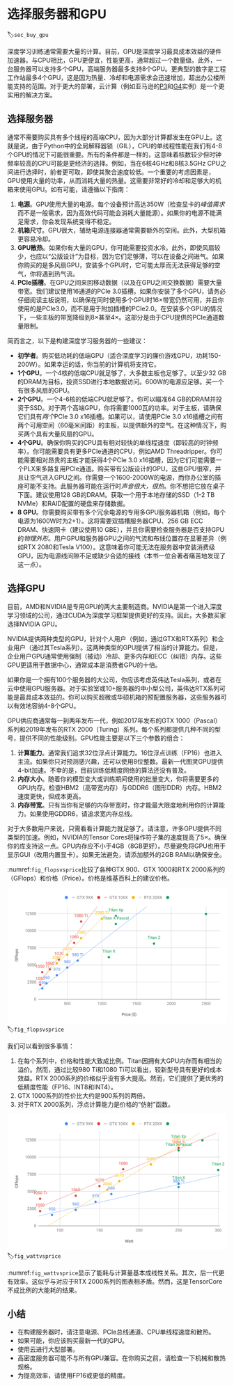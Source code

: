 # 选择服务器和GPU
:label:`sec_buy_gpu`

深度学习训练通常需要大量的计算。目前，GPU是深度学习最具成本效益的硬件加速器。与CPU相比，GPU更便宜，性能更高，通常超过一个数量级。此外，一台服务器可以支持多个GPU，高端服务器最多支持8个GPU。更典型的数字是工程工作站最多4个GPU，这是因为热量、冷却和电源需求会迅速增加，超出办公楼所能支持的范围。对于更大的部署，云计算（例如亚马逊的[P3](https://aws.amazon.com/ec2/instance-types/p3/)和[G4](https://aws.amazon.com/blogs/aws/in-the-works-ec2-instances-g4-with-nvidia-t4-gpus/)实例）是一个更实用的解决方案。

## 选择服务器

通常不需要购买具有多个线程的高端CPU，因为大部分计算都发生在GPU上。这就是说，由于Python中的全局解释器锁（GIL），CPU的单线程性能在我们有4-8个GPU的情况下可能很重要。所有的条件都是一样的，这意味着核数较少但时钟频率较高的CPU可能是更经济的选择。例如，当在6核4GHz和8核3.5GHz CPU之间进行选择时，前者更可取，即使其聚合速度较低。一个重要的考虑因素是，GPU使用大量的功率，从而消耗大量的热量。这需要非常好的冷却和足够大的机箱来使用GPU。如有可能，请遵循以下指南：

1. **电源**。GPU使用大量的电源。每个设备预计高达350W（检查显卡的*峰值需求*而不是一般需求，因为高效代码可能会消耗大量能源）。如果你的电源不能满足需求，你会发现系统变得不稳定。
1. **机箱尺寸**。GPU很大，辅助电源连接器通常需要额外的空间。此外，大型机箱更容易冷却。
1. **GPU散热**。如果你有大量的GPU，你可能需要投资水冷。此外，即使风扇较少，也应以“公版设计”为目标，因为它们足够薄，可以在设备之间进气。如果你购买的是多风扇GPU，安装多个GPU时，它可能太厚而无法获得足够的空气，你将遇到热气流。
1. **PCIe插槽**。在GPU之间来回移动数据（以及在GPU之间交换数据）需要大量带宽。我们建议使用16通道的PCIe 3.0插槽。如果你安装了多个GPU，请务必仔细阅读主板说明，以确保在同时使用多个GPU时16$\times$带宽仍然可用，并且你使用的是PCIe3.0，而不是用于附加插槽的PCIe2.0。在安装多个GPU的情况下，一些主板的带宽降级到8$\times$甚至4$\times$。这部分是由于CPU提供的PCIe通道数量限制。

简而言之，以下是构建深度学习服务器的一些建议：

* **初学者**。购买低功耗的低端GPU（适合深度学习的廉价游戏GPU，功耗150-200W）。如果幸运的话，你当前的计算机将支持它。
* **1个GPU**。一个4核的低端CPU就足够了，大多数主板也足够了。以至少32 GB的DRAM为目标，投资SSD进行本地数据访问。600W的电源应足够。买一个有很多风扇的GPU。
* **2个GPU**。一个4-6核的低端CPU就足够了。你可以瞄准64 GB的DRAM并投资于SSD。对于两个高端GPU，你将需要1000瓦的功率。对于主板，请确保它们具有*两个*PCIe 3.0 x16插槽。如果可以，请使用PCIe 3.0 x16插槽之间有两个可用空间（60毫米间距）的主板，以提供额外的空气。在这种情况下，购买两个具有大量风扇的GPU。
* **4个GPU**。确保你购买的CPU具有相对较快的单线程速度（即较高的时钟频率）。你可能需要具有更多PCIe通道的CPU，例如AMD Threadripper。你可能需要相对昂贵的主板才能获得4个PCIe 3.0 x16插槽，因为它们可能需要一个PLX来多路复用PCIe通道。购买带有公版设计的GPU，这些GPU很窄，并且让空气进入GPU之间。你需要一个1600-2000W的电源，而你办公室的插座可能不支持。此服务器可能在运行时*声音很大，很热*。你不想把它放在桌子下面。建议使用128 GB的DRAM。获取一个用于本地存储的SSD（1-2 TB NVMe）和RAID配置的硬盘来存储数据。
* **8 GPU**。你需要购买带有多个冗余电源的专用多GPU服务器机箱（例如，每个电源为1600W时为2+1）。这将需要双插槽服务器CPU、256 GB ECC DRAM、快速网卡（建议使用10 GBE），并且你需要检查服务器是否支持GPU的*物理外形*。用户GPU和服务器GPU之间的气流和布线位置存在显著差异（例如RTX 2080和Tesla V100）。这意味着你可能无法在服务器中安装消费级GPU，因为电源线间隙不足或缺少合适的接线（本书一位合著者痛苦地发现了这一点）。

## 选择GPU

目前，AMD和NVIDIA是专用GPU的两大主要制造商。NVIDIA是第一个进入深度学习领域的公司，通过CUDA为深度学习框架提供更好的支持。因此，大多数买家选择NVIDIA GPU。

NVIDIA提供两种类型的GPU，针对个人用户（例如，通过GTX和RTX系列）和企业用户（通过其Tesla系列）。这两种类型的GPU提供了相当的计算能力。但是，企业用户GPU通常使用强制（被动）冷却、更多内存和ECC（纠错）内存。这些GPU更适用于数据中心，通常成本是消费者GPU的十倍。

如果你是一个拥有100个服务器的大公司，你应该考虑英伟达Tesla系列，或者在云中使用GPU服务器。对于实验室或10+服务器的中小型公司，英伟达RTX系列可能是最具成本效益的。你可以购买超微或华硕机箱的预配置服务器，这些服务器可以有效地容纳4-8个GPU。

GPU供应商通常每一到两年发布一代，例如2017年发布的GTX 1000（Pascal）系列和2019年发布的RTX 2000（Turing）系列。每个系列都提供几种不同的型号，提供不同的性能级别。GPU性能主要是以下三个参数的组合：

1. **计算能力**。通常我们追求32位浮点计算能力。16位浮点训练（FP16）也进入主流。如果你只对预测感兴趣，还可以使用8位整数。最新一代图灵GPU提供4-bit加速。不幸的是，目前训练低精度网络的算法还没有普及。
1. **内存大小**。随着你的模型变大或训练期间使用的批量变大，你将需要更多的GPU内存。检查HBM2（高带宽内存）与GDDR6（图形DDR）内存。HBM2速度更快，但成本更高。
1. **内存带宽**。只有当你有足够的内存带宽时，你才能最大限度地利用你的计算能力。如果使用GDDR6，请追求宽内存总线。

对于大多数用户来说，只需看看计算能力就足够了。请注意，许多GPU提供不同类型的加速。例如，NVIDIA的Tensor Cores将操作符子集的速度提高了5$\times$。确保你的库支持这一点。GPU内存应不小于4GB（8GB更好）。尽量避免将GPU也用于显示GUI（改用内置显卡）。如果无法避免，请添加额外的2GB RAM以确保安全。

:numref:`fig_flopsvsprice`比较了各种GTX 900、GTX 1000和RTX 2000系列的（GFlops）和价格（Price）。价格是维基百科上的建议价格。

![浮点计算能力和价格比较](../img/flopsvsprice.svg)
:label:`fig_flopsvsprice`

我们可以看到很多事情：

1. 在每个系列中，价格和性能大致成比例。Titan因拥有大GPU内存而有相当的溢价。然而，通过比较980 Ti和1080 Ti可以看出，较新型号具有更好的成本效益。RTX 2000系列的价格似乎没有多大提高。然而，它们提供了更优秀的低精度性能（FP16、INT8和INT4）。
2. GTX 1000系列的性价比大约是900系列的两倍。
3. 对于RTX 2000系列，浮点计算能力是价格的“仿射”函数。

![浮点计算能力和能耗](../img/wattvsprice.svg)
:label:`fig_wattvsprice`

:numref:`fig_wattvsprice`显示了能耗与计算量基本成线性关系。其次，后一代更有效率。这似乎与对应于RTX 2000系列的图表相矛盾。然而，这是TensorCore不成比例的大能耗的结果。

## 小结

* 在构建服务器时，请注意电源、PCIe总线通道、CPU单线程速度和散热。
* 如果可能，你应该购买最新一代的GPU。
* 使用云进行大型部署。
* 高密度服务器可能不与所有GPU兼容。在你购买之前，请检查一下机械和散热规格。
* 为提高效率，请使用FP16或更低的精度。

